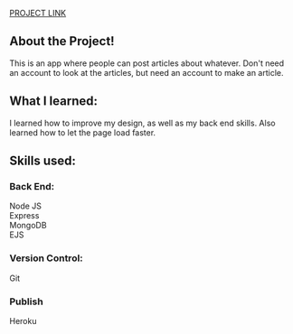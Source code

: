 [PROJECT LINK](https://note-keeper-api.herokuapp.com/)

## About the Project!

This is an app where people can post articles about whatever. Don't need an account to look at the articles, but need an account to make an article.

## What I learned:

I learned how to improve my design, as well as my back end skills. Also learned how to let the page load faster.

## Skills used:

### Back End:

Node JS
<br />
Express
<br />
MongoDB
<br />
EJS

### Version Control:

Git

### Publish

Heroku
